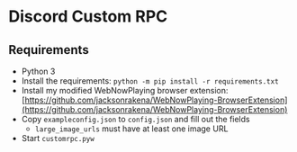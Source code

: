 # Discord Custom RPC

## Requirements
- Python 3
- Install the requirements: `python -m pip install -r requirements.txt`
- Install my modified WebNowPlaying browser extension: [https://github.com/jacksonrakena/WebNowPlaying-BrowserExtension](https://github.com/jacksonrakena/WebNowPlaying-BrowserExtension)
- Copy `exampleconfig.json` to `config.json` and fill out the fields
  - `large_image_urls` must have at least one image URL
- Start `customrpc.pyw`